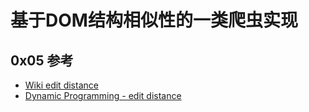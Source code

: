 # 基于DOM结构相似性的一类爬虫实现

## 0x05 参考

* [Wiki edit distance](https://en.wikipedia.org/wiki/Edit_distance)
* [Dynamic Programming - edit distance](http://www.geeksforgeeks.org/dynamic-programming-set-5-edit-distance/)
